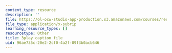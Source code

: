 ```yaml
---
content_type: resource
description: ''
file: https://ol-ocw-studio-app-production.s3.amazonaws.com/courses/res-9-003-brains-minds-and-machines-summer-course-summer-2015/96ae735c20e22cf04a2f09f3b0acb646_zAx-EEelmLc.srt
file_type: application/x-subrip
learning_resource_types: []
resourcetype: Other
title: 3play caption file
uid: 96ae735c-20e2-2cf0-4a2f-09f3b0acb646
---
```

